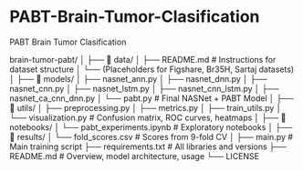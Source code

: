 # PABT-Brain-Tumor-Clasification
PABT Brain Tumor Clasification


brain-tumor-pabt/
│
├── 📁 data/
│   ├── README.md             # Instructions for dataset structure
│   └── (Placeholders for Figshare, Br35H, Sartaj datasets)
│
├── 📁 models/
│   ├── nasnet_ann.py
│   ├── nasnet_dnn.py
│   ├── nasnet_cnn.py
│   ├── nasnet_lstm.py
│   ├── nasnet_cnn_lstm.py
│   ├── nasnet_ca_cnn_dnn.py
│   └── pabt.py               # Final NASNet + PABT Model
│
├── 📁 utils/
│   ├── preprocessing.py
│   ├── metrics.py
│   ├── train_utils.py
│   └── visualization.py      # Confusion matrix, ROC curves, heatmaps
│
├── 📁 notebooks/
│   └── pabt_experiments.ipynb # Exploratory notebooks
│
├── 📁 results/
│   └── fold_scores.csv       # Scores from 9-fold CV
│
├── main.py                   # Main training script
├── requirements.txt          # All libraries and versions
├── README.md                 # Overview, model architecture, usage
└── LICENSE
